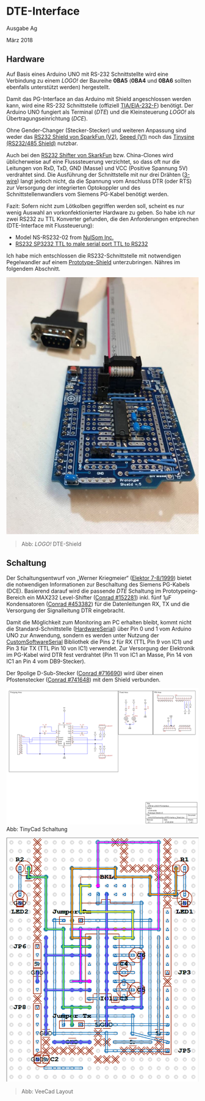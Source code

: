 # DTE-Interface

Ausgabe Ag

März 2018

## Hardware
Auf Basis eines Arduino UNO mit RS-232 Schnittstellte wird eine Verbindung zu einem _LOGO!_ der Baureihe __0BA5__ (__0BA4__ und __0BA6__ sollten ebenfalls unterstützt werden) hergestellt.

Damit das PG-Interface an das Arduino mit Shield angeschlossen werden kann, wird eine RS-232 Schnittstelle (offiziell [TIA/EIA-232-F](https://de.wikipedia.org/wiki/RS-232)) benötigt. Der Arduino UNO fungiert als Terminal (_DTE_) und die Kleinsteuerung _LOGO!_ als Übertragungseinrichtung (_DCE_).

Ohne Gender-Changer (Stecker-Stecker) und weiteren Anpassung sind weder das [RS232 Shield von SparkFun (V2)](https://www.sparkfun.com/products/retired/13029), [Seeed (V1)](http://wiki.seeed.cc/RS232_Shield/) noch das [Tinysine (RS232/485 Shield)](http://www.tinyosshop.com/arduino-rs232-rs485-shield) nutzbar.

Auch bei den [RS232 Shifter von SkarkFun](https://www.sparkfun.com/products/449) bzw. China-Clones wird üblicherweise auf eine Flusssteuerung verzichtet, so dass oft nur die Leitungen von RxD, TxD, GND (Masse) und VCC (Positive Spannung 5V) verdrahtet sind. Die Ausführung der Schnittstelle mit nur drei Drähten ([3-wire](https://en.wikipedia.org/wiki/RS-232#3-wire_and_5-wire_RS-232)) langt jedoch nicht, da die Spannung vom Anschluss DTR (oder RTS) zur Versorgung der integrierten Optokoppler und des Schnittstellenwandlers vom Siemens PG-Kabel benötigt werden. 

Fazit: Sofern nicht zum Lötkolben gegriffen werden soll, scheint es nur wenig Auswahl an vorkonfektionierter Hardware zu geben. So habe ich nur zwei RS232 zu TTL Konverter gefunden, die den Anforderungen entprechen (DTE-Interface mit Flussteuerung):
- Model NS-RS232-02 from [NulSom Inc.](http://www.nulsom.com/)
- [RS232 SP3232 TTL to male serial port TTL to RS232](http://www.google.de/search?q=192090081615)

Ich habe mich entschlossen die RS232-Schnittstelle mit notwendigen Pegelwandler auf einem [Prototype-Shield](#Schaltung) unterzubringen. Nähres im folgendem Abschnitt.

![alt text][DTEshield]
>Abb: _LOGO!_ DTE-Shield

## Schaltung
Der Schaltungsentwurf von „Werner Kriegmeier“ ([Elektor 7-8/1999](https://www.elektormagazine.de/magazine/elektor-199907/31905)) bietet die notwendigen Informationen zur Beschaltung des Siemens PG-Kabels (DCE). Basierend darauf wird die passende _DTE_ Schaltung im Prototypeing-Bereich ein MAX232 Level-Shifter ([Conrad #152281](http://www.google.de/search?q=Conrad+152281)) inkl. fünf 1µF Kondensatoren ([Conrad #453382](http://www.google.de/search?q=Conrad+453382)) für die Datenleitungen RX, TX und die Versorgung der Signalleitung DTR eingebracht.

Damit die Möglichkeit zum Monitoring am PC erhalten bleibt, kommt nicht die Standard-Schnittstelle ([HardwareSerial](https://www.arduino.cc/reference/en/language/functions/communication/serial/)) über Pin 0 und 1 vom Arduino UNO zur Anwendung, sondern es werden unter Nutzung der [CustomSoftwareSerial](https://github.com/ledongthuc/CustomSoftwareSerial) Bibliothek die Pins 2 für RX (TTL Pin 9 von IC1) und Pin 3 für TX (TTL Pin 10 von IC1) verwendet. Zur Versorgung der Elektronik im PG-Kabel wird DTR fest verdrahtet (Pin 11 von IC1 an Masse, Pin 14 von IC1 an Pin 4 vom DB9-Stecker). 

Der 9polige D-Sub-Stecker ([Conrad #716690](http://www.google.de/search?q=Conrad+716690)) wird über einen Pfostenstecker ([Conrad #741648](http://www.google.de/search?q=Conrad+741648)) mit dem Shield verbunden. 

![alt text][DTEschematic]
Abb: TinyCad Schaltung

![alt text][DTElayout]
>Abb: VeeCad Layout

[DTEshield]: https://github.com/brickpool/logo/blob/master/extras/images/DTE-Interface_Shield.jpg "DTE Interface Shield"
[DTEschematic]: https://github.com/brickpool/logo/blob/master/extras/images/DTE-Interface_Shield_Schematic.png "DTE Interface Schematic"
[DTElayout]: https://github.com/brickpool/logo/blob/master/extras/images/DTE-Interface_Shield_Layout.png "DTE Interface Layout"
